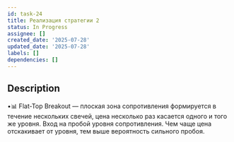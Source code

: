 ```yaml
---
id: task-24
title: Реализация стратегии 2
status: In Progress
assignee: []
created_date: '2025-07-28'
updated_date: '2025-07-28'
labels: []
dependencies: []
---
```


## Description

•📊 Flat-Top Breakout — плоская зона сопротивления формируется в течение нескольких свечей, цена несколько раз касается одного и того же уровня. Вход на пробой уровня сопротивления. Чем чаще цена отскакивает от уровня, тем выше вероятность сильного пробоя.
